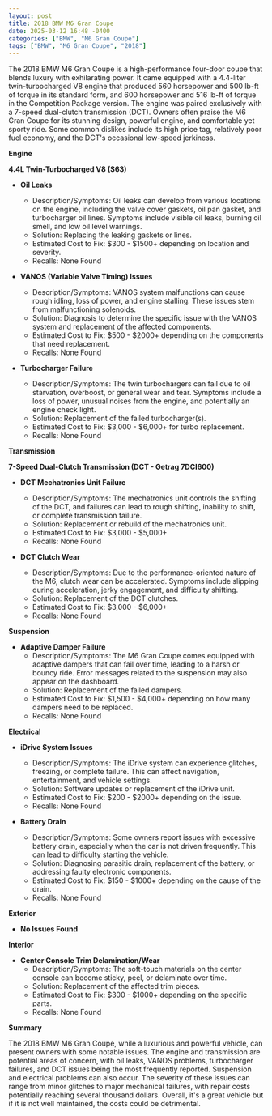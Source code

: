 ```yaml
---
layout: post
title: 2018 BMW M6 Gran Coupe
date: 2025-03-12 16:48 -0400
categories: ["BMW", "M6 Gran Coupe"]
tags: ["BMW", "M6 Gran Coupe", "2018"]
---
```

The 2018 BMW M6 Gran Coupe is a high-performance four-door coupe that blends luxury with exhilarating power. It came equipped with a 4.4-liter twin-turbocharged V8 engine that produced 560 horsepower and 500 lb-ft of torque in its standard form, and 600 horsepower and 516 lb-ft of torque in the Competition Package version. The engine was paired exclusively with a 7-speed dual-clutch transmission (DCT). Owners often praise the M6 Gran Coupe for its stunning design, powerful engine, and comfortable yet sporty ride. Some common dislikes include its high price tag, relatively poor fuel economy, and the DCT's occasional low-speed jerkiness.

**Engine**

**4.4L Twin-Turbocharged V8 (S63)**

*   **Oil Leaks**
    *   Description/Symptoms: Oil leaks can develop from various locations on the engine, including the valve cover gaskets, oil pan gasket, and turbocharger oil lines. Symptoms include visible oil leaks, burning oil smell, and low oil level warnings.
    *   Solution: Replacing the leaking gaskets or lines.
    *   Estimated Cost to Fix: $300 - $1500+ depending on location and severity.
    *   Recalls: None Found

*   **VANOS (Variable Valve Timing) Issues**
    *   Description/Symptoms: VANOS system malfunctions can cause rough idling, loss of power, and engine stalling. These issues stem from malfunctioning solenoids.
    *   Solution: Diagnosis to determine the specific issue with the VANOS system and replacement of the affected components.
    *   Estimated Cost to Fix: $500 - $2000+ depending on the components that need replacement.
    *   Recalls: None Found

*   **Turbocharger Failure**
    *   Description/Symptoms: The twin turbochargers can fail due to oil starvation, overboost, or general wear and tear. Symptoms include a loss of power, unusual noises from the engine, and potentially an engine check light.
    *   Solution: Replacement of the failed turbocharger(s).
    *   Estimated Cost to Fix: $3,000 - $6,000+ for turbo replacement.
    *   Recalls: None Found

**Transmission**

**7-Speed Dual-Clutch Transmission (DCT - Getrag 7DCI600)**

*   **DCT Mechatronics Unit Failure**
    *   Description/Symptoms: The mechatronics unit controls the shifting of the DCT, and failures can lead to rough shifting, inability to shift, or complete transmission failure.
    *   Solution: Replacement or rebuild of the mechatronics unit.
    *   Estimated Cost to Fix: $3,000 - $5,000+
    *   Recalls: None Found

*   **DCT Clutch Wear**
    *   Description/Symptoms: Due to the performance-oriented nature of the M6, clutch wear can be accelerated. Symptoms include slipping during acceleration, jerky engagement, and difficulty shifting.
    *   Solution: Replacement of the DCT clutches.
    *   Estimated Cost to Fix: $3,000 - $6,000+
    *   Recalls: None Found

**Suspension**

*   **Adaptive Damper Failure**
    *   Description/Symptoms: The M6 Gran Coupe comes equipped with adaptive dampers that can fail over time, leading to a harsh or bouncy ride. Error messages related to the suspension may also appear on the dashboard.
    *   Solution: Replacement of the failed dampers.
    *   Estimated Cost to Fix: $1,500 - $4,000+ depending on how many dampers need to be replaced.
    *   Recalls: None Found

**Electrical**

*   **iDrive System Issues**
    *   Description/Symptoms: The iDrive system can experience glitches, freezing, or complete failure. This can affect navigation, entertainment, and vehicle settings.
    *   Solution: Software updates or replacement of the iDrive unit.
    *   Estimated Cost to Fix: $200 - $2000+ depending on the issue.
    *   Recalls: None Found

*   **Battery Drain**
    *   Description/Symptoms: Some owners report issues with excessive battery drain, especially when the car is not driven frequently. This can lead to difficulty starting the vehicle.
    *   Solution: Diagnosing parasitic drain, replacement of the battery, or addressing faulty electronic components.
    *   Estimated Cost to Fix: $150 - $1000+ depending on the cause of the drain.
    *   Recalls: None Found

**Exterior**

*   **No Issues Found**

**Interior**

*   **Center Console Trim Delamination/Wear**
    *   Description/Symptoms: The soft-touch materials on the center console can become sticky, peel, or delaminate over time.
    *   Solution: Replacement of the affected trim pieces.
    *   Estimated Cost to Fix: $300 - $1000+ depending on the specific parts.
    *   Recalls: None Found

**Summary**

The 2018 BMW M6 Gran Coupe, while a luxurious and powerful vehicle, can present owners with some notable issues. The engine and transmission are potential areas of concern, with oil leaks, VANOS problems, turbocharger failures, and DCT issues being the most frequently reported. Suspension and electrical problems can also occur. The severity of these issues can range from minor glitches to major mechanical failures, with repair costs potentially reaching several thousand dollars. Overall, it's a great vehicle but if it is not well maintained, the costs could be detrimental.

